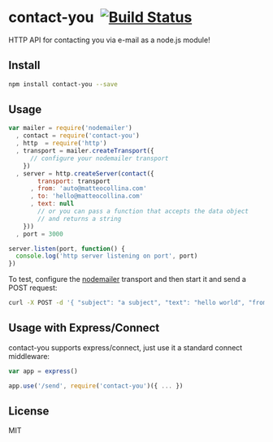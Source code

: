 contact-you&nbsp;&nbsp;[![Build Status](https://travis-ci.org/mcollina/contact-you.png)](https://travis-ci.org/mcollina/contact-you)
===========

HTTP API for contacting you via e-mail as a node.js module!

Install
-------

```bash
npm install contact-you --save
```

Usage
-----

```js
var mailer = require('nodemailer')
  , contact = require('contact-you')
  , http  = require('http')
  , transport = mailer.createTransport({
      // configure your nodemailer transport
    })
  , server = http.createServer(contact({
        transport: transport
      , from: 'auto@matteocollina.com'
      , to: 'hello@matteocollina.com'
      , text: null
        // or you can pass a function that accepts the data object
        // and returns a string
    }))
  , port = 3000

server.listen(port, function() {
  console.log('http server listening on port', port)
})
```

To test, configure the [nodemailer](http://npm.im/nodemailer) transport
and then start it and send a POST request:

```bash
curl -X POST -d '{ "subject": "a subject", "text": "hello world", "from": "aaa@matteocollina.com" }' http://localhost:3000
```

Usage with Express/Connect
------------------

contact-you supports express/connect, just use it a standard connect
middleware:

```js
var app = express()

app.use('/send', require('contact-you')({ ... })
```

License
-------

MIT
